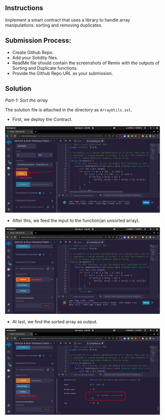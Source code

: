  Instructions
-------------

Implement a smart contract that uses a library to handle array manipulations: sorting and removing duplicates. 

Submission Process:
-------------------

- Create Github Repo.
- Add your Solidity files.
- ReadMe file should contain the screenshots of Remix with the outputs of Sorting and Duplicate functions.
- Provide the Github Repo URL as your submission. 

Solution
--------

*Part-1: Sort the array*

The solution file is attached in the directory as `ArrayUtils.sol`.

- First, we deploy the Contract.

![Deploying the contract](./images/lab1-1.png "Deploying")

- After this, we feed the input to the function(an unsorted array).

![Feeding input](./images/lab1-2.png "Inputting the sample data")

- At last, we find the sorted array as output.

![Output](./images/lab1-3.png "Output")



